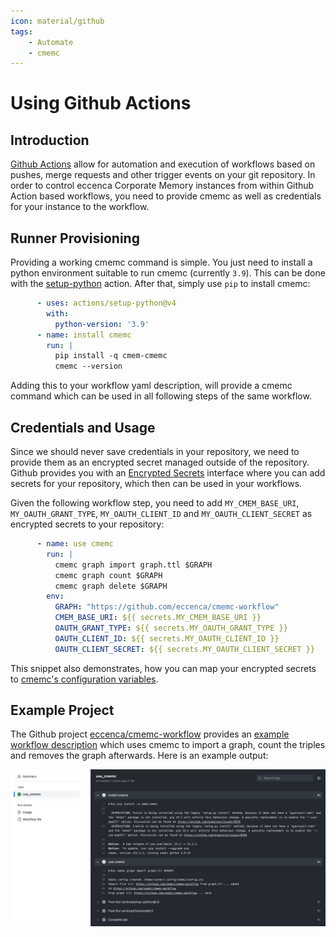 ```yaml
---
icon: material/github
tags:
    - Automate
    - cmemc
---
```

# Using Github Actions

## Introduction

[Github Actions](https://docs.github.com/en/actions) allow for automation and execution of workflows based on pushes, merge requests and other trigger events on your git repository.
In order to control eccenca Corporate Memory instances from within Github Action based workflows, you need to provide cmemc as well as credentials for your instance to the workflow.

## Runner Provisioning

Providing a working cmemc command is simple.
You just need to install a python environment suitable to run cmemc (currently `3.9`).
This can be done with the [setup-python](https://github.com/actions/setup-python) action.
After that, simply use `pip` to install cmemc:

```yaml title="Partial github action yaml showing cmemc provisioning"
      - uses: actions/setup-python@v4
        with:
          python-version: '3.9'
      - name: install cmemc
        run: |
          pip install -q cmem-cmemc
          cmemc --version
```

Adding this to your workflow yaml description, will provide a cmemc command which can be used in all following steps of the same workflow.

## Credentials and Usage

Since we should never save credentials in your repository, we need to provide them as an encrypted secret managed outside of the repository.
Github provides you with an [Encrypted Secrets](https://docs.github.com/en/actions/security-guides/encrypted-secrets) interface where you can add secrets for your repository, which then can be used in your workflows.

Given the following workflow step, you need to add `MY_CMEM_BASE_URI`, `MY_OAUTH_GRANT_TYPE`, `MY_OAUTH_CLIENT_ID` and `MY_OAUTH_CLIENT_SECRET` as encrypted secrets to your repository:

```yaml title="Partial github action yaml showing credential provisioning"
      - name: use cmemc
        run: |
          cmemc graph import graph.ttl $GRAPH
          cmemc graph count $GRAPH
          cmemc graph delete $GRAPH
        env:
          GRAPH: "https://github.com/eccenca/cmemc-workflow"
          CMEM_BASE_URI: ${{ secrets.MY_CMEM_BASE_URI }}
          OAUTH_GRANT_TYPE: ${{ secrets.MY_OAUTH_GRANT_TYPE }}
          OAUTH_CLIENT_ID: ${{ secrets.MY_OAUTH_CLIENT_ID }}
          OAUTH_CLIENT_SECRET: ${{ secrets.MY_OAUTH_CLIENT_SECRET }}
```

This snippet also demonstrates, how you can map your encrypted secrets to [cmemc's configuration variables](../cmemc-command-line-interface/configuration/file-based-configuration).

## Example Project

The Github project [eccenca/cmemc-workflow](https://github.com/eccenca/cmemc-workflow) provides an [example workflow description](https://github.com/eccenca/cmemc-workflow/blob/main/.github/workflows/cmemc.yml) which uses cmemc to import a graph, count the triples and removes the graph afterwards.
Here is an example output:

![Example workflow output](example-workflow-output.png "Example workflow output")

